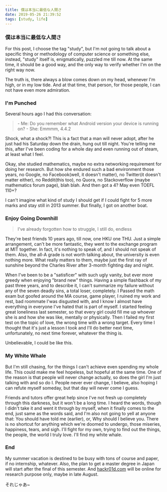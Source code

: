 ```yaml
---
title: 僕は本当に最低な人間さ
date: 2019-05-26 21:39:52
tags: [study, life]
---
```


### 僕は本当に最低な人間さ

For this post, I choose the tag "study", but I'm not going to talk about a specific thing or methodology of computer science or something else, instead, "study" itself is, enigmatically, puzzled me till now. At the same time, it should be a good way, and the only way to verify whether I'm on the right way now.

The truth is, there always a blow comes down on my head, whenever I'm high, or in my low tide. And at that time,  that person, for those people, I can not have even more admiration.

### I'm Punched

Several hours ago I had this conversation:

> \- Me: Do you remember what Android version your device is running on? 
> \- She: Emmmm, 4.4.2

Shock, what a shock?! This is a fact that a man will never adopt, after he just had his Saturday down the drain, hung out till night. You're telling me this, after I've been coding for a whole day and even running out of steam, at least what I feel.

Okay, she studied mathematics, maybe no extra networking requirement for doing her research. But how she endured such a bad environment those years, no Google, no Facebook(well, it doesn't matter), no Twitter(it doesn't matter either), no Reddit(this too), no Quora, no Stackoverflow (maybe mathematics forum page), blah blah. And then got a 4? May even TOEFL 110+?

I can't imagine what kind of study I should get if I could fight for 5 more marks and stay still in 2013 summer. But finally, I got on another boat.

### Enjoy Going Downhill

> I've already forgotten how to struggle, I still do, endless

They're best friends 10 years ago, till now, one HKU one THU. Just a simple arrangement, can't be more fantastic, they went to the exchange program at MIT together. In fact, it's nothing to speak of, and I should not speak of them. Also, the all-A grade is not worth talking about, the university is even nothing more. What really matters to them, maybe just the first ray of sunshine beyond the Charles River after 3-month fighting day and night.

When I've been to be a "satisficer" with such ugly vanity, but ever more greedy when enjoying "brand new" things. Having a simple flashback of my past three years, and to describe it, I can't summarize my failure without any of the seven deadly sins, a total loser, completely. I Passed the math exam but goofed around the MA course, game player, I ruined my work and rest, bad roommate I'was disgusted with, and I know I almost have everything in everyone I've hated that is part of myself. I started feeling great loneliness last semester, so that every girl could fill me up whoever she is and how she was like, mentally or physically. Then I failed my first test on the topic of love, the wrong time with a wrong target. Every time I thought that it's just a lesson I took and I'll do better next time, unfortunately, no next time forever, whatever the thing is.

Unbelievable, I could be like this.

### My White Whale

But I'm still chasing, for the things I can't achieve even spending my whole life. This could make me feel hopeless, but hopeful at the same time. One of the reason is that people will never change actually, so does the girl I'm just talking with and so do I. People never ever change, I believe, also hoping I can refute myself someday, but that day will never come I guess.

Friends and tutors offer great help since I've not fresh up completely through this darkness, but it won't be a long time. I heard the words, though I didn't take it and went it through by myself, when it finally comes to the end, just same as the words said, and I'm also not going to yell at anyone that: You should have told me (earlier), or, Why should I believe you. There is no shortcut for anything which we're doomed to undergo, those miseries, happiness, tears, and sigh. I'll fight for my own, trying to find out the things, the people, the world I truly love. I'll find my white whale.

### End

My summer vacation is destined to be busy with tons of course and paper, if no internship, whatever. Also, the plan to get a master degree in Japan will start after the final of this semester. And [hackr01d.com](https://hackr01d.com) will be online for research purpose only, maybe in late August.

それじゃあ~
